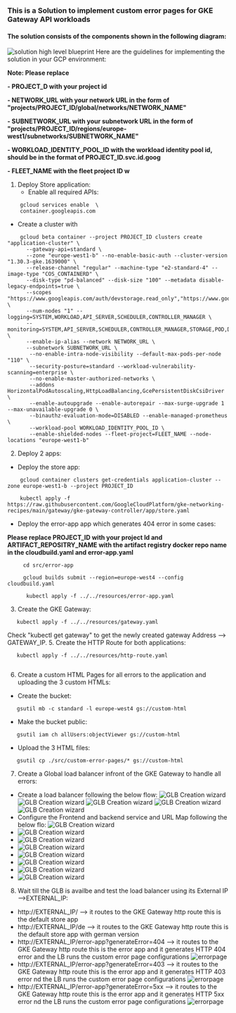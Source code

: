 ### This is a Solution to implement  custom error pages for GKE Gateway API workloads
#### The solution consists of the components shown in the following diagram:
![solution high level blueprint](imgs/Gke-Gateway-custom-error-page.png)
Here are the guidelines for implementing the solution in your GCP environment:

**Note: Please replace**

**- PROJECT_D with your project id**

**- NETWORK_URL with your network URL in the form of "projects/PROJECT_ID/global/networks/NETWORK_NAME"**

**- SUBNETWORK_URL with your subnetwork URL in the form of "projects/PROJECT_ID/regions/europe-west1/subnetworks/SUBNETWORK_NAME"**

**- WORKLOAD_IDENTITY_POOL_ID with the workload identity pool id, should be in the format of PROJECT_ID.svc.id.goog**

**- FLEET_NAME with the fleet project ID w**

1. Deploy Store application:
   - Enable all required APIs:
``` 
    gcloud services enable  \
    container.googleapis.com
   ```
-  Create a cluster with 
```
    gcloud beta container --project PROJECT_ID clusters create "application-cluster" \
      --gateway-api=standard \
      --zone "europe-west1-b" --no-enable-basic-auth --cluster-version "1.30.3-gke.1639000" \
      --release-channel "regular" --machine-type "e2-standard-4" --image-type "COS_CONTAINERD" \
      --disk-type "pd-balanced" --disk-size "100" --metadata disable-legacy-endpoints=true \
      --scopes "https://www.googleapis.com/auth/devstorage.read_only","https://www.googleapis.com/auth/logging.write","https://www.googleapis.com/auth/monitoring","https://www.googleapis.com/auth/servicecontrol","https://www.googleapis.com/auth/service.management.readonly","https://www.googleapis.com/auth/trace.append" \
      --num-nodes "1" --logging=SYSTEM,WORKLOAD,API_SERVER,SCHEDULER,CONTROLLER_MANAGER \
      --monitoring=SYSTEM,API_SERVER,SCHEDULER,CONTROLLER_MANAGER,STORAGE,POD,DEPLOYMENT,STATEFULSET,DAEMONSET,HPA,CADVISOR,KUBELET \
      --enable-ip-alias --network NETWORK_URL \
      --subnetwork SUBNETWORK_URL \
       --no-enable-intra-node-visibility --default-max-pods-per-node "110" \
       --security-posture=standard --workload-vulnerability-scanning=enterprise \
       --no-enable-master-authorized-networks \
       --addons HorizontalPodAutoscaling,HttpLoadBalancing,GcePersistentDiskCsiDriver \
       --enable-autoupgrade --enable-autorepair --max-surge-upgrade 1 --max-unavailable-upgrade 0 \
       --binauthz-evaluation-mode=DISABLED --enable-managed-prometheus \
       --workload-pool WORKLOAD_IDENTITY_POOL_ID \
       --enable-shielded-nodes --fleet-project=FLEET_NAME --node-locations "europe-west1-b"
```
2. Deploy 2 apps:
- Deploy the store app:
```
    gcloud container clusters get-credentials application-cluster --zone europe-west1-b --project PROJECT_ID
    
    kubectl apply -f https://raw.githubusercontent.com/GoogleCloudPlatform/gke-networking-recipes/main/gateway/gke-gateway-controller/app/store.yaml
```
- Deploy the error-app app which generates 404 error in some cases:

**Please replace PROJECT_ID with your project Id and ARTIFACT_REPOSITRY_NAME with the artifact registry docker repo name in the cloudbuild.yaml and error-app.yaml**

```
     cd src/error-app
     
     gcloud builds submit --region=europe-west4 --config cloudbuild.yaml
     
      kubectl apply -f ../../resources/error-app.yaml 
```

3. Create the GKE Gateway:
```
   kubectl apply -f ../../resources/gateway.yaml 
```
Check "kubectl get gateway" to get the newly created gateway Address --> GATEWAY_IP.
5. Create the HTTP Route for both applications:
```
   kubectl apply -f ../../resources/http-route.yaml
   
```
6.  Create a custom HTML Pages for all errors to the application and uploading the 3 custom HTMLs:
- Create the bucket:
```
   gsutil mb -c standard -l europe-west4 gs://custom-html
```
- Make the bucket public:
```
   gsutil iam ch allUsers:objectViewer gs://custom-html 
```
- Upload the 3 HTML files:
```
   gsutil cp ./src/custom-error-pages/* gs://custom-html
```
7. Create a Global load balancer infront of the GKE Gateway to handle all errors:
- Create a load balancer following the below flow:
![GLB Creation wizard](imgs/glb-flow-1.png)
![GLB Creation wizard](imgs/glb-flow-2.png)
![GLB Creation wizard](imgs/glb-flow-3.png)
![GLB Creation wizard](imgs/glb-flow-4.png)
![GLB Creation wizard](imgs/glb-flow-5.png)
- Configure the Frontend and backend service and URL Map following the below flo:
  ![GLB Creation wizard](imgs/glb-config-1.png)
- ![GLB Creation wizard](imgs/glb-config-2.png)
- ![GLB Creation wizard](imgs/glb-config-3.png)
- ![GLB Creation wizard](imgs/glb-config-4.png)
- ![GLB Creation wizard](imgs/glb-config-5.png)
- ![GLB Creation wizard](imgs/glb-config-6.png)
- ![GLB Creation wizard](imgs/glb-config-7.png)
- ![GLB Creation wizard](imgs/glb-config-8.png)
8. Wait till the GLB is availbe and test the load balancer using its External IP -->EXTERNAL_IP:
 - http://EXTERNAL_IP/ --> it routes to the GKE Gateway http route this is the default store app
 - http://EXTERNAL_IP/de --> it routes to the GKE Gateway http route this is the default store app with german version
 - http://EXTERNAL_IP/error-app?generateError=404 --> it routes to the GKE Gateway http route this is the error app and it generates HTTP 404 error and the LB runs the custom error page configurations
   ![errorpage](imgs/404.png)
 - http://EXTERNAL_IP/error-app?generateError=403 --> it routes to the GKE Gateway http route this is the error app and it generates HTTP 403 error nd the LB runs the custom error page configurations
   ![errorpage](imgs/403.png) 
 - http://EXTERNAL_IP/error-app?generateError=5xx --> it routes to the GKE Gateway http route this is the error app and it generates HTTP 5xx error nd the LB runs the custom error page configurations
   ![errorpage](imgs/5xx.png)
